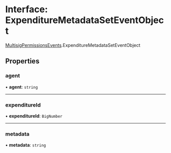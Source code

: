 # Interface: ExpenditureMetadataSetEventObject

[MultisigPermissionsEvents](../modules/MultisigPermissionsEvents.md).ExpenditureMetadataSetEventObject

## Properties

### agent

• **agent**: `string`

___

### expenditureId

• **expenditureId**: `BigNumber`

___

### metadata

• **metadata**: `string`
